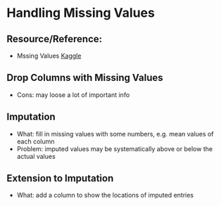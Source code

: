 # Handling Missing Values
## Resource/Reference: 
- Mssing Values [Kaggle](https://www.kaggle.com/alexisbcook/missing-values)

## Drop Columns with Missing Values 
- Cons: may loose a lot of important info

## Imputation
- What: fill in missing values with some numbers, e.g. mean values of each column
- Problem: imputed values may be systematically above or below the actual values 

## Extension to Imputation
- What: add a column to show the locations of imputed entries
